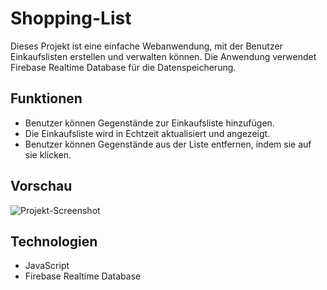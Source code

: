 # Shopping-List

Dieses Projekt ist eine einfache Webanwendung, mit der Benutzer Einkaufslisten erstellen und verwalten können. Die Anwendung verwendet Firebase Realtime Database für die Datenspeicherung.

## Funktionen
- Benutzer können Gegenstände zur Einkaufsliste hinzufügen.
- Die Einkaufsliste wird in Echtzeit aktualisiert und angezeigt.
- Benutzer können Gegenstände aus der Liste entfernen, indem sie auf sie klicken.

## Vorschau
![Projekt-Screenshot](screenshot.png)

## Technologien
- JavaScript
- Firebase Realtime Database
